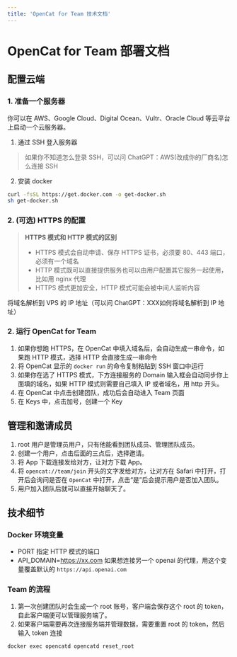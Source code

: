 ```yaml
---
title: 'OpenCat for Team 技术文档'
---
```


# OpenCat for Team  部署文档

## 配置云端

### 1. 准备一个服务器
你可以在 AWS、Google Cloud、Digital Ocean、Vultr、Oracle Cloud 等云平台上启动一个云服务器。

1. 通过 SSH 登入服务器
> 如果你不知道怎么登录 SSH，可以问 ChatGPT：AWS(改成你的厂商名)怎么连接 SSH

2. 安装 docker
```bash
curl -fsSL https://get.docker.com -o get-docker.sh
sh get-docker.sh
```

### 2. (可选) HTTPS 的配置

> **HTTPS 模式和 HTTP 模式的区别**
> * HTTPS 模式会自动申请、保存 HTTPS 证书，必须要 80、443 端口，必须有一个域名
> * HTTP 模式既可以直接提供服务也可以由用户配置其它服务一起使用，比如用 nginx 代理
> * HTTPS 模式更加安全，HTTP 模式可能会被中间人监听内容

将域名解析到 VPS 的 IP 地址（可以问 ChatGPT：XXX如何将域名解析到 IP 地址）

### 2. 运行 OpenCat for Team

1. 如果你想跑 HTTPS，在 OpenCat 中填入域名后，会自动生成一串命令，如果跑 HTTP 模式，选择 HTTP 会直接生成一串命令
2. 将 OpenCat 显示的 `docker run` 的命令复制粘贴到 SSH 窗口中运行
3. 如果你在选了 HTTPS 模式，下方连接服务的 Domain 输入框会自动同步你上面填的域名，如果 HTTP 模式则需要自己填入 IP 或者域名，用 http 开头。
4. 在 OpenCat 中点击创建团队，成功后会自动进入 Team 页面
5. 在 Keys 中，点击加号，创建一个 Key

## 管理和邀请成员

1. root 用户是管理员用户，只有他能看到团队成员、管理团队成员。
2. 创建一个用户，点击后面的三点后，选择邀请。
3. 将 App 下载连接发给对方，让对方下载 App。
4. 将 `opencat://team/join` 开头的文字发给对方，让对方在 Safari 中打开，打开后会询问是否在 `OpenCat` 中打开，点击“是”后会提示用户是否加入团队。
5. 用户加入团队后就可以直接开始聊天了。


## 技术细节

### Docker 环境变量 

* PORT 指定 HTTP 模式的端口
* API_DOMAIN=https://xx.com  如果想连接另一个 openai 的代理，用这个变量覆盖默认的 `https://api.openai.com`

### Team 的流程 

1. 第一次创建团队时会生成一个 root 账号，客户端会保存这个 root 的 token，自此客户端便可以管理服务端了。
2. 如果客户端需要再次连接服务端并管理数据，需要重置 root 的 token，然后输入 token 连接

`docker exec opencatd opencatd reset_root`



